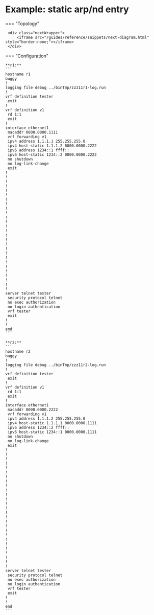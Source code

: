 # Example: static arp/nd entry
    
=== "Topology"
    
     <div class="nextWrapper">
         <iframe src="/guides/reference/snippets/next-diagram.html" style="border:none;"></iframe>
     </div>

    
=== "Configuration"
    
    **r1:**
    ```
    hostname r1
    buggy
    !
    logging file debug ../binTmp/zzz11r1-log.run
    !
    vrf definition tester
     exit
    !
    vrf definition v1
     rd 1:1
     exit
    !
    interface ethernet1
     macaddr 0000.0000.1111
     vrf forwarding v1
     ipv4 address 1.1.1.1 255.255.255.0
     ipv4 host-static 1.1.1.2 0000.0000.2222
     ipv6 address 1234::1 ffff::
     ipv6 host-static 1234::2 0000.0000.2222
     no shutdown
     no log-link-change
     exit
    !
    !
    !
    !
    !
    !
    !
    !
    !
    !
    !
    !
    !
    !
    !
    !
    !
    !
    !
    !
    !
    !
    !
    !
    !
    !
    !
    server telnet tester
     security protocol telnet
     no exec authorization
     no login authentication
     vrf tester
     exit
    !
    !
    end
    ```
    
    **r2:**
    ```
    hostname r2
    buggy
    !
    logging file debug ../binTmp/zzz11r2-log.run
    !
    vrf definition tester
     exit
    !
    vrf definition v1
     rd 1:1
     exit
    !
    interface ethernet1
     macaddr 0000.0000.2222
     vrf forwarding v1
     ipv4 address 1.1.1.2 255.255.255.0
     ipv4 host-static 1.1.1.1 0000.0000.1111
     ipv6 address 1234::2 ffff::
     ipv6 host-static 1234::1 0000.0000.1111
     no shutdown
     no log-link-change
     exit
    !
    !
    !
    !
    !
    !
    !
    !
    !
    !
    !
    !
    !
    !
    !
    !
    !
    !
    !
    !
    !
    !
    !
    !
    !
    !
    !
    server telnet tester
     security protocol telnet
     no exec authorization
     no login authentication
     vrf tester
     exit
    !
    !
    end
    ```

